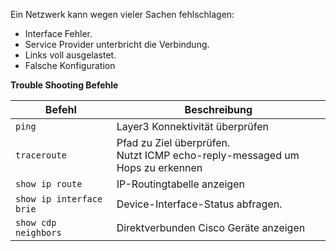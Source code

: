 Ein Netzwerk kann wegen vieler Sachen fehlschlagen:
- Interface Fehler.
- Service Provider unterbricht die Verbindung.
- Links voll ausgelastet.
- Falsche Konfiguration

**Trouble Shooting Befehle**

| Befehl                   | Beschreibung                                                                   |
| ------------------------ | ------------------------------------------------------------------------------ |
| `ping`                   | Layer3 Konnektivität überprüfen                                                |
| `traceroute`             | Pfad zu Ziel überprüfen.<br>Nutzt ICMP echo-reply-messaged um Hops zu erkennen |
| `show ip route`          | IP-Routingtabelle anzeigen                                                     |
| `show ip interface brie` | Device-Interface-Status abfragen.                                              |
| `show cdp neighbors`     | Direktverbunden Cisco Geräte anzeigen                                          |
